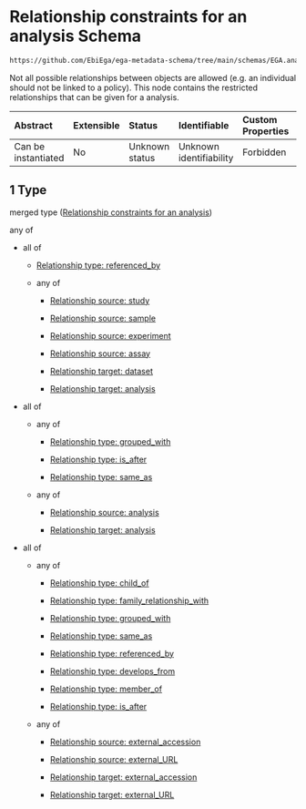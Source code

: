 # Relationship constraints for an analysis Schema

```txt
https://github.com/EbiEga/ega-metadata-schema/tree/main/schemas/EGA.analysis.json#/properties/analysis_relationships/items/allOf/1
```

Not all possible relationships between objects are allowed (e.g. an individual should not be linked to a policy). This node contains the restricted relationships that can be given for a analysis.

| Abstract            | Extensible | Status         | Identifiable            | Custom Properties | Additional Properties | Access Restrictions | Defined In                                                                       |
| :------------------ | :--------- | :------------- | :---------------------- | :---------------- | :-------------------- | :------------------ | :------------------------------------------------------------------------------- |
| Can be instantiated | No         | Unknown status | Unknown identifiability | Forbidden         | Allowed               | none                | [EGA.analysis.json\*](../../../schemas/EGA.analysis.json "open original schema") |

## 1 Type

merged type ([Relationship constraints for an analysis](ega-10-properties-analysis-relationships-items-allof-relationship-constraints-for-an-analysis.md))

any of

*   all of

    *   [Relationship type: referenced_by](ega-12-definitions-relationship-type-referenced_by.md "check type definition")

    *   any of

        *   [Relationship source: study](ega-12-definitions-relationship-source-study.md "check type definition")

        *   [Relationship source: sample](ega-12-definitions-relationship-source-sample.md "check type definition")

        *   [Relationship source: experiment](ega-12-definitions-relationship-source-experiment.md "check type definition")

        *   [Relationship source: assay](ega-12-definitions-relationship-source-assay.md "check type definition")

        *   [Relationship target: dataset](ega-12-definitions-relationship-target-dataset.md "check type definition")

        *   [Relationship target: analysis](ega-12-definitions-relationship-target-analysis.md "check type definition")

*   all of

    *   any of

        *   [Relationship type: grouped_with](ega-12-definitions-relationship-type-grouped_with.md "check type definition")

        *   [Relationship type: is_after](ega-12-definitions-relationship-type-is_after.md "check type definition")

        *   [Relationship type: same_as](ega-12-definitions-relationship-type-same_as.md "check type definition")

    *   any of

        *   [Relationship source: analysis](ega-12-definitions-relationship-source-analysis.md "check type definition")

        *   [Relationship target: analysis](ega-12-definitions-relationship-target-analysis.md "check type definition")

*   all of

    *   any of

        *   [Relationship type: child_of](ega-12-definitions-relationship-type-child_of.md "check type definition")

        *   [Relationship type: family_relationship_with](ega-12-definitions-relationship-type-family_relationship_with.md "check type definition")

        *   [Relationship type: grouped_with](ega-12-definitions-relationship-type-grouped_with.md "check type definition")

        *   [Relationship type: same_as](ega-12-definitions-relationship-type-same_as.md "check type definition")

        *   [Relationship type: referenced_by](ega-12-definitions-relationship-type-referenced_by.md "check type definition")

        *   [Relationship type: develops_from](ega-12-definitions-relationship-type-develops_from.md "check type definition")

        *   [Relationship type: member_of](ega-12-definitions-relationship-type-member_of.md "check type definition")

        *   [Relationship type: is_after](ega-12-definitions-relationship-type-is_after.md "check type definition")

    *   any of

        *   [Relationship source: external_accession](ega-12-definitions-relationship-source-external_accession.md "check type definition")

        *   [Relationship source: external_URL](ega-12-definitions-relationship-source-external_url.md "check type definition")

        *   [Relationship target: external_accession](ega-12-definitions-relationship-target-external_accession.md "check type definition")

        *   [Relationship target: external_URL](ega-12-definitions-relationship-target-external_url.md "check type definition")
